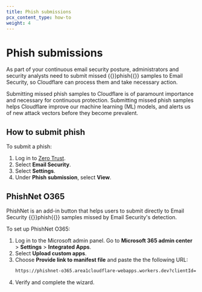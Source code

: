 ```yaml
---
title: Phish submissions
pcx_content_type: how-to
weight: 4
---
```


# Phish submissions

As part of your continuous email security posture, administrators and security analysts need to submit missed {{<glossary-tooltip term_id="phishing">}}phish{{</glossary-tooltip>}} samples to Email Security, so Cloudflare can process them and take necessary action.

Submitting missed phish samples to Cloudflare is of paramount importance and necessary for continuous protection. Submitting missed phish samples helps Cloudflare improve our machine learning (ML) models, and alerts us of new attack vectors before they become prevalent.

## How to submit phish

To submit a phish:

1. Log in to [Zero Trust](https://one.dash.cloudflare.com/).
2. Select **Email Security**.
3. Select **Settings**.
4. Under **Phish submission**, select **View**.

## PhishNet O365

PhishNet is an add-in button that helps users to submit directly to Email Security {{<glossary-tooltip term_id="phishing">}}phish{{</glossary-tooltip>}} samples missed by Email Security's detection. 

To set up PhishNet O365:

1. Log in to the Microsoft admin panel. Go to **Microsoft 365 admin center** > **Settings** > **Integrated Apps**.
2. Select **Upload custom apps**.
3. Choose **Provide link to manifest file** and paste the the following URL:
    ```txt
    https://phishnet-o365.area1cloudflare-webapps.workers.dev?clientId=ODcxNDA0MjMyNDM3NTA4NjQwNDk1Mzc3MDIxNzE0OTcxNTg0Njk5NDEyOTE2NDU5ODQyNjU5NzYzNjYyNDQ3NjEwMzIxODEyMDk1NQ
    ```
4. Verify and complete the wizard.